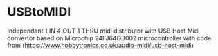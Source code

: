 # USBtoMIDI
Independant 1 IN 4 OUT 1 THRU midi distributor with USB Host Midi convertor based on Microchip 24FJ64GB002 microcontroller with code from (https://www.hobbytronics.co.uk/audio-midi/usb-host-midi)
